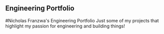 ## Engineering Portfolio
#Nicholas Franzwa's Engineering Portfolio
Just some of my projects that highlight my passion for engineering and building things!
